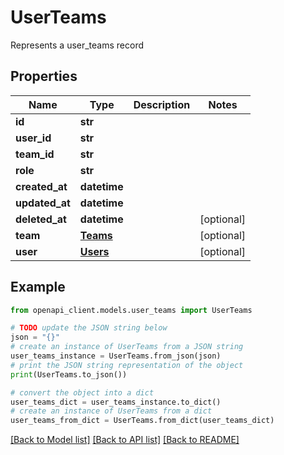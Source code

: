 # UserTeams

Represents a user_teams record

## Properties

Name | Type | Description | Notes
------------ | ------------- | ------------- | -------------
**id** | **str** |  | 
**user_id** | **str** |  | 
**team_id** | **str** |  | 
**role** | **str** |  | 
**created_at** | **datetime** |  | 
**updated_at** | **datetime** |  | 
**deleted_at** | **datetime** |  | [optional] 
**team** | [**Teams**](Teams.md) |  | [optional] 
**user** | [**Users**](Users.md) |  | [optional] 

## Example

```python
from openapi_client.models.user_teams import UserTeams

# TODO update the JSON string below
json = "{}"
# create an instance of UserTeams from a JSON string
user_teams_instance = UserTeams.from_json(json)
# print the JSON string representation of the object
print(UserTeams.to_json())

# convert the object into a dict
user_teams_dict = user_teams_instance.to_dict()
# create an instance of UserTeams from a dict
user_teams_from_dict = UserTeams.from_dict(user_teams_dict)
```
[[Back to Model list]](../README.md#documentation-for-models) [[Back to API list]](../README.md#documentation-for-api-endpoints) [[Back to README]](../README.md)


